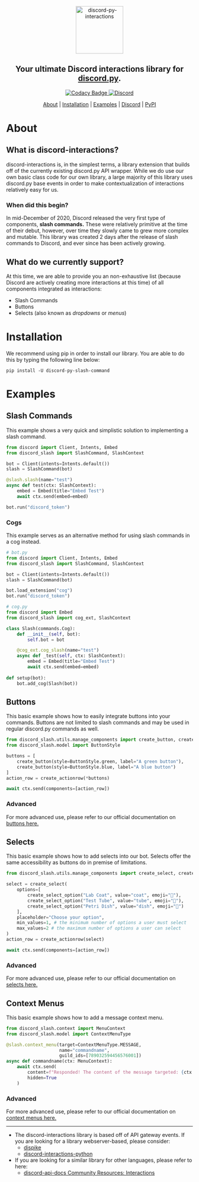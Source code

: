 <div align="center">
    <a href="https://pypi.org/project/discord-py-slash-command/">
        <img src="https://raw.githubusercontent.com/discord-py-slash-commands/discord-py-interactions/goverfl0w-new-readme/.github/banner_transparent.png" alt="discord-py-interactions" height="128">
    </a>
    <h2>Your ultimate Discord interactions library for <a href="https://github.com/Rapptz/discord.py">discord.py</a>.</h2>
</div>

<div align="center">
        <a href="https://app.codacy.com/gh/eunwoo1104/discord-py-slash-command?utm_source=github.com&utm_medium=referral&utm_content=eunwoo1104/discord-py-slash-command&utm_campaign=Badge_Grade_Settings">
            <img src="https://api.codacy.com/project/badge/Grade/224bdbe58f8f43f28a093a33a7546456" alt="Codacy Badge">
        </a>
        <a href="https://discord.gg/KkgMBVuEkx">
            <img alt="Discord" src="https://img.shields.io/discord/789032594456576001">
        </a>
</div>

<p align="center">
    <a href="#about">About</a> |
    <a href="#installation">Installation</a> |
    <a href="#examples">Examples</a> |
    <a href="https://discord.gg/KkgMBVuEkx">Discord</a> |
    <a href="https://pypi.org/project/discord-py-slash-command/">PyPI</a>
</p>

# About
## What is discord-interactions?
discord-interactions is, in the simplest terms, a library extension that builds off of the currently existing
discord.py API wrapper. While we do use our own basic class code for our own library, a large majority of
this library uses discord.py base events in order to make contextualization of interactions relatively easy
for us.

### When did this begin?
In mid-December of 2020, Discord released the very first type of components, **slash commands.** These were
relatively primitive at the time of their debut, however, over time they slowly came to grew more complex
and mutable. This library was created 2 days after the release of slash commands to Discord, and ever since
has been actively growing.

## What do we currently support?
At this time, we are able to provide you an non-exhaustive list (because Discord are actively
creating more interactions at this time) of all components integrated as interactions:

* Slash Commands
* Buttons
* Selects (also known as *dropdowns* or *menus*)

# Installation
We recommend using pip in order to install our library. You are able to do this by typing the following line below:

`pip install -U discord-py-slash-command`

# Examples
## Slash Commands
This example shows a very quick and simplistic solution to implementing a slash command.

```py
from discord import Client, Intents, Embed
from discord_slash import SlashCommand, SlashContext

bot = Client(intents=Intents.default())
slash = SlashCommand(bot)

@slash.slash(name="test")
async def test(ctx: SlashContext):
    embed = Embed(title="Embed Test")
    await ctx.send(embed=embed)

bot.run("discord_token")
```

### Cogs
This example serves as an alternative method for using slash commands in a cog instead.

```py
# bot.py
from discord import Client, Intents, Embed
from discord_slash import SlashCommand, SlashContext

bot = Client(intents=Intents.default())
slash = SlashCommand(bot)

bot.load_extension("cog")
bot.run("discord_token")

# cog.py
from discord import Embed
from discord_slash import cog_ext, SlashContext

class Slash(commands.Cog):
    def __init__(self, bot):
        self.bot = bot

    @cog_ext.cog_slash(name="test")
    async def _test(self, ctx: SlashContext):
        embed = Embed(title="Embed Test")
        await ctx.send(embed=embed)
    
def setup(bot):
    bot.add_cog(Slash(bot))
```

## Buttons
This basic example shows how to easily integrate buttons into your commands. Buttons are not limited to
slash commands and may be used in regular discord.py commands as well.

```py
from discord_slash.utils.manage_components import create_button, create_actionrow
from discord_slash.model import ButtonStyle

buttons = [
    create_button(style=ButtonStyle.green, label="A green button"),
    create_button(style=ButtonStyle.blue, label="A blue button")
]
action_row = create_actionrow(*buttons)

await ctx.send(components=[action_row])
```

### Advanced
For more advanced use, please refer to our official documentation on [buttons here.](https://discord-py-slash-command.readthedocs.io/en/latest/components.html#responding-to-interactions)

## Selects
This basic example shows how to add selects into our bot. Selects offer the same accessibility as buttons do
in premise of limitations.

```py
from discord_slash.utils.manage_components import create_select, create_select_option, create_actionrow

select = create_select(
    options=[
        create_select_option("Lab Coat", value="coat", emoji="🥼"),
        create_select_option("Test Tube", value="tube", emoji="🧪"),
        create_select_option("Petri Dish", value="dish", emoji="🧫")
    ],
    placeholder="Choose your option",
    min_values=1, # the minimum number of options a user must select
    max_values=2 # the maximum number of options a user can select
)
action_row = create_actionrow(select)

await ctx.send(components=[action_row])
```

### Advanced
For more advanced use, please refer to our official documentation on [selects here.](https://discord-py-slash-command.readthedocs.io/en/latest/components.html#what-about-selects-dropdowns)

## Context Menus
This basic example shows how to add a message context menu.

```py
from discord_slash.context import MenuContext
from discord_slash.model import ContextMenuType

@slash.context_menu(target=ContextMenuType.MESSAGE,
                    name="commandname",
                    guild_ids=[789032594456576001])
async def commandname(ctx: MenuContext):
    await ctx.send(
        content=f"Responded! The content of the message targeted: {ctx.target_message.content}",
        hidden=True
    )
```

### Advanced
For more advanced use, please refer to our official documentation on [context menus here.](https://discord-py-slash-command.readthedocs.io/en/latest/gettingstarted.html#adding-context-menus)

--------

- The discord-interactions library is based off of API gateway events. If you are looking for a library webserver-based, please consider:
    - [dispike](https://github.com/ms7m/dispike)
    - [discord-interactions-python](https://github.com/discord/discord-interactions-python)
- If you are looking for a similar library for other languages, please refer to here:
    - [discord-api-docs Community Resources: Interactions](https://discord.com/developers/docs/topics/community-resources#interactions)

